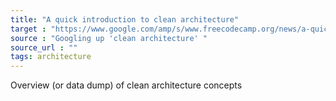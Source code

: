 ```yaml
---
title: "A quick introduction to clean architecture"
target : "https://www.google.com/amp/s/www.freecodecamp.org/news/a-quick-introduction-to-clean-architecture-990c014448d2/amp/"
source : "Googling up 'clean architecture' "
source_url : ""
tags: architecture 
---
```


Overview (or data dump) of clean architecture concepts